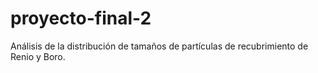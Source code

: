 # proyecto-final-2
Análisis de la distribución de tamaños de partículas de recubrimiento de Renio y Boro.
